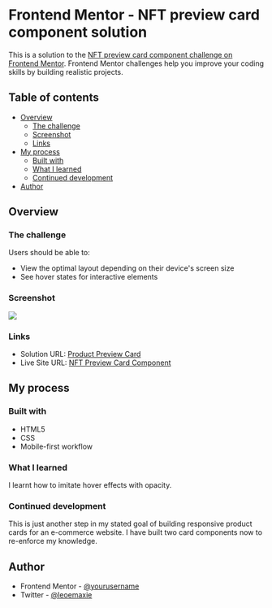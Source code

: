 # Frontend Mentor - NFT preview card component solution

This is a solution to the [NFT preview card component challenge on Frontend Mentor](https://www.frontendmentor.io/challenges/nft-preview-card-component-SbdUL_w0U). Frontend Mentor challenges help you improve your coding skills by building realistic projects. 

## Table of contents

- [Overview](#overview)
  - [The challenge](#the-challenge)
  - [Screenshot](#screenshot)
  - [Links](#links)
- [My process](#my-process)
  - [Built with](#built-with)
  - [What I learned](#what-i-learned)
  - [Continued development](#continued-development)
- [Author](#author)


## Overview

### The challenge

Users should be able to:

- View the optimal layout depending on their device's screen size
- See hover states for interactive elements

### Screenshot

![](./screenshot.jpg)


### Links

- Solution URL: [Product Preview Card](https://github.com/leoemaxie/nft-preview-card)
- Live Site URL: [NFT Preview Card Component](https://365-nft-preview-card-component)

## My process

### Built with

- HTML5
- CSS 
- Mobile-first workflow


### What I learned

I learnt how to imitate hover effects with opacity.


### Continued development

This is just another step in my stated goal of building responsive product cards for an e-commerce website. I have built two card components now to re-enforce my knowledge.

## Author

- Frontend Mentor - [@yourusername](https://www.frontendmentor.io/profile/yourusername)
- Twitter - [@leoemaxie](https://www.twitter.com/leoemaxie)

